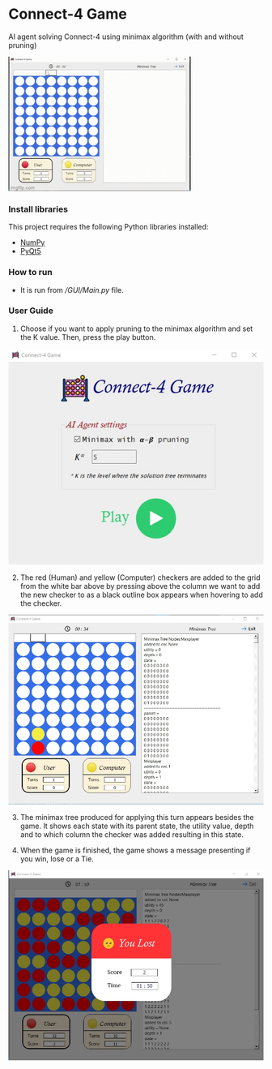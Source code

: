 # Connect-4 Game
AI agent solving Connect-4 using minimax algorithm (with and without pruning)

![GIF](/readme/Preview.gif)

### Install libraries
This project requires the following Python libraries installed:
- [NumPy](https://numpy.org/)
- [PyQt5](https://pypi.org/project/PyQt5/)

### How to run
- It is run from */GUI/Main.py* file. 

### User Guide
1. Choose if you want to apply pruning to the minimax algorithm and set the K value.
Then, press the play button.

![Main](/readme/Main.jpg)

2. The red (Human) and yellow (Computer) checkers are added to the grid from the
white bar above by pressing above the column we want to add the new checker to
as a black outline box appears when hovering to add the checker.

![Game](/readme/Game.jpg)

3. The minimax tree produced for applying this turn appears besides the game. It
shows each state with its parent state, the utility value, depth and to which column
the checker was added resulting in this state.

4. When the game is finished, the game shows a message presenting if you win, lose or
a Tie.

![EndGame](/readme/Lose.jpg)
